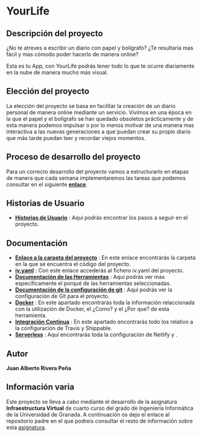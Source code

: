 # YourLife

## Descripción del proyecto

¿No te atreves a escribir un diario con papel y bolígrafo? ¿Te resultaría mas fácil y mas cómodo poder hacerlo de manera online?

Esta es tu App, con YourLife podrás tener todo lo que te ocurre diariamente en la nube de manera mucho más visual.

## Elección del proyecto

La elección del proyecto se basa en facilitar la creación de un diario personal de manera online mediante un servicio. Vivimos en una época en la que el papel y el bolígrafo se han quedado obsoletos prácticamente y de esta manera podemos impulsar o por lo menos motivar de una manera mas interactiva a las nuevas generaciones a que`puedan crear su propio diario que más tarde puedan leer y recordar viejos momentos.


## Proceso de desarrollo del proyecto

Para un correcto desarrollo del proyecto vamos a estructurarlo en etapas de manera que cada semana implementaremos las tareas que podemos consultar en el siguiente [**enlace**](./docs/etapas.md).

## Historias de Usuario

- [**Historias de Usuario**](./docs/HU.md) : Aqui podrás encontrar los pasos a seguir en el proyecto.

## Documentación

- [**Enlace a la carpeta del proyecto**](https://github.com/juanalberto58/AppIV/tree/master/src) : En este enlace encontrarás la carpeta en la que se encuentra el código del proyecto.
- [**iv.yaml**](https://github.com/juanalberto58/AppIV/blob/master/iv.yaml) : Con este enlace accederás al fichero iv.yaml del proyecto.
- [**Documentación de las Herramientas**](./docs/herramientas.md) : Aquí podrás ver mas específicamente el porqué de las herramientas seleccionadas.
- [**Documentación de la configuración de git**](./docs/config-git.md) : Aquí podrás ver la configuración de Git para el proyecto.
- [**Docker**](./docs/Docker.md) : En este apartado encontrarás toda la información relaccionada con la utilización de Docker, el ¿Como? y el ¿Por que? de esta herramienta.
- [**Integración Contínua**](./docs/CI.md) : En este apartado encontrarás todo los relativo a la configuración de Travis y Shippable.
- [**Serverless**](./docs/Serverless.md) : Aquí encontrarás toda la configuración de Netlify y .

## Autor

**Juan Alberto Rivera Peña**

## Información varia

Este proyecto se lleva a cabo mediante el desarrollo de la asignatura **Infraestructura Virtual** de cuarto curso del grado de Ingeniería Informática de la Universidad de Granada. A continuación os dejo el enlace al repositorio padre en el que podreis consultar el resto de información sobre esta [asignatura](https://github.com/JJ/IV-20-21).









